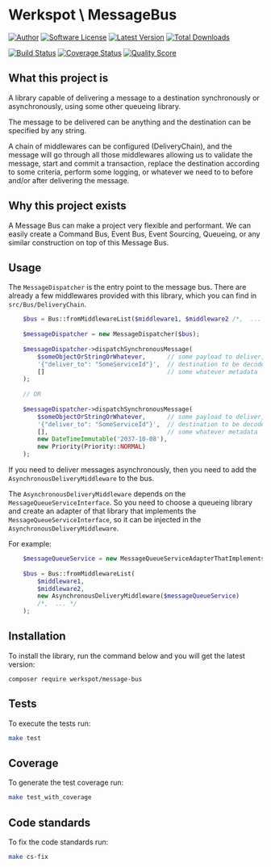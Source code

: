 # Werkspot \ MessageBus

[![Author](http://img.shields.io/badge/author-Werkspot-blue.svg?style=flat-square)](https://www.werkspot.com)
[![Software License](https://img.shields.io/badge/license-MIT-blue.svg?style=flat-square)](LICENSE)
[![Latest Version](https://img.shields.io/github/release/werkspot/message-bus.svg?style=flat-square)](https://github.com/werkspot/message-bus/releases)
[![Total Downloads](https://img.shields.io/packagist/dt/werkspot/message-bus.svg?style=flat-square)](https://packagist.org/packages/werkspot/message-bus)

[![Build Status](https://img.shields.io/scrutinizer/build/g/werkspot/message-bus.svg?style=flat-square)](https://scrutinizer-ci.com/g/werkspot/message-bus/build)
[![Coverage Status](https://img.shields.io/scrutinizer/coverage/g/werkspot/message-bus.svg?style=flat-square)](https://scrutinizer-ci.com/g/werkspot/message-bus/code-structure)
[![Quality Score](https://img.shields.io/scrutinizer/g/werkspot/message-bus.svg?style=flat-square)](https://scrutinizer-ci.com/g/werkspot/message-bus)

## What this project is

A library capable of delivering a message to a destination synchronously or asynchronously,
 using some other queueing library.

The message to be delivered can be anything and the destination can be specified by any string.

A chain of middlewares can be configured (DeliveryChain), and the message will go through all those middlewares
 allowing us to validate the message, start and commit a transaction, replace the destination according to some criteria,
 perform some logging, or whatever we need to to before and/or after delivering the message.

## Why this project exists

A Message Bus can make a project very flexible and performant. We can easily create a Command Bus, Event Bus,
 Event Sourcing, Queueing, or any similar construction on top of this Message Bus.

## Usage 

The `MessageDispatcher` is the entry point to the message bus. There are already a few middlewares provided with
 this library, which you can find in `src/Bus/DeliveryChain`.

```php
    $bus = Bus::fromMiddlewareList($middleware1, $middleware2 /*,  ... */);
    
    $messageDispatcher = new MessageDispatcher($bus);
    
    $messageDispatcher->dispatchSynchronousMessage(
        $someObjectOrStringOrWhatever,      // some payload to deliver, persisted by the MessageRepository
        '{"deliver_to": "SomeServiceId"}',  // destination to be decoded by the delivery service (MessageDeliveryServiceInterface)
        []                                  // some whatever metadata
    );
    
    // OR
    
    $messageDispatcher->dispatchSynchronousMessage(
        $someObjectOrStringOrWhatever,      // some payload to deliver, persisted by the MessageRepository
        '{"deliver_to": "SomeServiceId"}',  // destination to be decoded by the delivery service (MessageDeliveryServiceInterface)
        [],                                 // some whatever metadata
        new DateTimeImmutable('2037-10-08'),
        new Priority(Priority::NORMAL)
    );
```

If you need to deliver messages asynchronously, then you need to add the `AsynchronousDeliveryMiddleware` to the bus.

The `AsynchronousDeliveryMiddleware` depends on the `MessageQueueServiceInterface`. So you need to choose a
 queueing library and create an adapter of that library that implements the `MessageQueueServiceInterface`,
 so it can be injected in the `AsynchronousDeliveryMiddleware`.
 
For example:

```php
    $messageQueueService = new MessageQueueServiceAdapterThatImplementsMessageQueueServiceInterface(/* ... */);
    
    $bus = Bus::fromMiddlewareList(
        $middleware1, 
        $middleware2, 
        new AsynchronousDeliveryMiddleware($messageQueueService) 
        /*,  ... */
    );
```

## Installation

To install the library, run the command below and you will get the latest version:

```
composer require werkspot/message-bus
```

## Tests

To execute the tests run:
```bash
make test
```

## Coverage

To generate the test coverage run:
```bash
make test_with_coverage
```

## Code standards

To fix the code standards run:
```bash
make cs-fix
```
